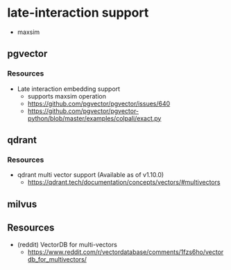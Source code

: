 # late-interaction support
* maxsim


## pgvector
### Resources
* Late interaction embedding support
    * supports maxsim operation
    * https://github.com/pgvector/pgvector/issues/640
    * https://github.com/pgvector/pgvector-python/blob/master/examples/colpali/exact.py

## qdrant
### Resources
* qdrant multi vector support (Available as of v1.10.0)
    * https://qdrant.tech/documentation/concepts/vectors/#multivectors


## milvus

## Resources
* (reddit) VectorDB for multi-vectors
    * https://www.reddit.com/r/vectordatabase/comments/1fzs6ho/vectordb_for_multivectors/
